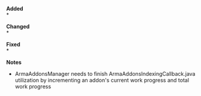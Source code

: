 **Added**  
*  

**Changed**  
* 

**Fixed**  
* 

**Notes**
* ArmaAddonsManager needs to finish ArmaAddonsIndexingCallback.java utilization by incrementing an addon's current work progress and total work progress